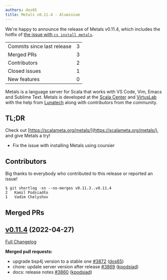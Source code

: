```yaml
---
authors: dos65
title: Metals v0.11.4 - Aluminium
---
```


We're happy to announce the release of Metals v0.11.4, which includes the hotfix
of
[the issue with `cs install metals`](https://github.com/coursier/coursier/issues/2406).

<table>
<tbody>
  <tr>
    <td>Commits since last release</td>
    <td align="center">3</td>
  </tr>
  <tr>
    <td>Merged PRs</td>
    <td align="center">3</td>
  </tr>
    <tr>
    <td>Contributors</td>
    <td align="center">2</td>
  </tr>
  <tr>
    <td>Closed issues</td>
    <td align="center">1</td>
  </tr>
  <tr>
    <td>New features</td>
    <td align="center">0</td>
  </tr>
</tbody>
</table>

Metals is a language server for Scala that works with VS Code, Vim, Emacs and
Sublime Text. Metals is developed at the [Scala Center](https://scala.epfl.ch/)
and [VirtusLab](https://virtuslab.com) with the help from
[Lunatech](https://lunatech.com) along with contributors from the community.

## TL;DR

Check out [https://scalameta.org/metals/](https://scalameta.org/metals/), and
give Metals a try!

- Fix the issue with installing Metals using coursier

## Contributors

Big thanks to everybody who contributed to this release or reported an issue!

```
$ git shortlog -sn --no-merges v0.11.3..v0.11.4
2	Kamil Podsiadło
1	Vadim Chelyshov
```

## Merged PRs

## [v0.11.4](https://github.com/scalameta/metals/tree/v0.11.4) (2022-04-27)

[Full Changelog](https://github.com/scalameta/metals/compare/v0.11.3...v0.11.4)

**Merged pull requests:**

- upgrade bsp4j version to a stable one
  [\#3872](https://github.com/scalameta/metals/pull/3872)
  ([dos65](https://github.com/dos65))
- chore: update server version after release
  [\#3869](https://github.com/scalameta/metals/pull/3869)
  ([kpodsiad](https://github.com/kpodsiad))
- docs: release notes [\#3860](https://github.com/scalameta/metals/pull/3860)
  ([kpodsiad](https://github.com/kpodsiad))
